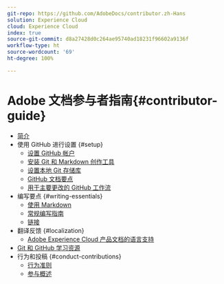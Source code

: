 ```yaml
---
git-repo: https://github.com/AdobeDocs/contributor.zh-Hans
solution: Experience Cloud
cloud: Experience Cloud
index: true
source-git-commit: d8a27428d0c264ae95740ad18231f96602a9136f
workflow-type: ht
source-wordcount: '69'
ht-degree: 100%

---
```



# Adobe 文档参与者指南{#contributor-guide}

+ [简介](introduction.md)
+ 使用 GitHub 进行设置 {#setup}
   + [设置 GitHub 帐户](setup/github-signup.md)
   + [安装 Git 和 Markdown 创作工具](setup/install-tools.md)
   + [设置本地 Git 存储库](setup/local-repo.md)
   + [GitHub 文档要点](setup/git-fundamentals.md)
   + [用于主要更改的 GitHub 工作流](setup/full-workflow.md)
+ 编写要点 {#writing-essentials}
   + [使用 Markdown](writing-essentials/markdown.md)
   + [常规编写指南](writing-essentials/general-writing-guidance.md)
   + [链接](writing-essentials/linking.md)
+ 翻译反馈 {#localization}
   + [Adobe Experience Cloud 产品文档的语言支持](localization/machine-translation.md)
+ [Git 和 GitHub 学习资源](resources.md)
+ 行为和投稿 {#conduct-contributions}
   + [行为准则](conduct/code-of-conduct.md)
   + [参与概述](conduct/contributing.md)
